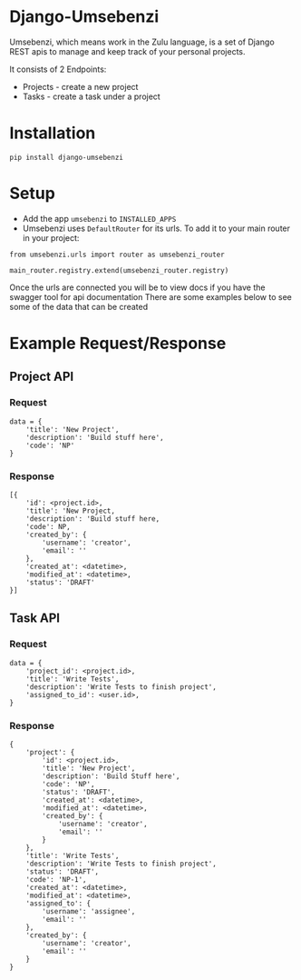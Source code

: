 # Django-Umsebenzi

Umsebenzi, which means work in the Zulu language,  is a set of Django REST apis to manage and keep track of your personal
projects.

It consists of 2 Endpoints:

* Projects - create a new project
* Tasks - create a task under a project

# Installation
```
pip install django-umsebenzi
```

# Setup

* Add the app `umsebenzi` to `INSTALLED_APPS`
* Umsebenzi uses `DefaultRouter` for its urls. To add it to your main router in your project:
```
from umsebenzi.urls import router as umsebenzi_router 

main_router.registry.extend(umsebenzi_router.registry)
```

Once the urls are connected you will be to view docs if you have the swagger tool for api documentation
There are some examples below to see some of the data that can be created



# Example Request/Response

## Project API
### Request

```
data = {
    'title': 'New Project',
    'description': 'Build stuff here',
    'code': 'NP'
}
```
### Response
```
[{
    'id': <project.id>,
    'title': 'New Project,
    'description': 'Build stuff here,
    'code': NP,
    'created_by': {
        'username': 'creator',
        'email': ''
    },
    'created_at': <datetime>,
    'modified_at': <datetime>,
    'status': 'DRAFT'
}]
```


## Task API
### Request
```
data = {
    'project_id': <project.id>,
    'title': 'Write Tests',
    'description': 'Write Tests to finish project',
    'assigned_to_id': <user.id>,
}
```

### Response
```
{
    'project': {
        'id': <project.id>,
        'title': 'New Project',
        'description': 'Build Stuff here',
        'code': 'NP',
        'status': 'DRAFT',
        'created_at': <datetime>,
        'modified_at': <datetime>,
        'created_by': {
            'username': 'creator',
            'email': ''
        }
    },
    'title': 'Write Tests',
    'description': 'Write Tests to finish project',
    'status': 'DRAFT',
    'code': 'NP-1',
    'created_at': <datetime>,
    'modified_at': <datetime>,
    'assigned_to': {
        'username': 'assignee',
        'email': ''
    },
    'created_by': {
        'username': 'creator',
        'email': ''
    }
}
```